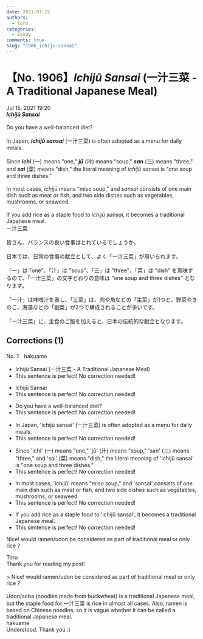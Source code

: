 ```yaml
---
date: 2021-07-15
authors:
  - toru
categories:
  - Essay
comments: true
slug: "1906_ichiju-sansai"
---
```


# 【No. 1906】<strong><em>Ichijū Sansai</strong></em> (一汁三菜 - A Traditional Japanese Meal)
<div class="date">Jul 15, 2021 19:20</div>
<div id="post"><div id="body_show_ori">
<strong><em>Ichijū Sansai</strong></em><br/><br/>Do you have a well-balanced diet?<br/><br/>In Japan, <strong><em>ichijū sansai</em></strong> (一汁三菜) is often adopted as a menu for daily meals.<br/><br/>Since <strong><em>ichi</em></strong> (一) means "one," <strong><em>jū</em></strong> (汁) means "soup," <strong><em>san</em></strong> (三) means "three," and <strong><em>sai</em></strong> (菜) means "dish," the literal meaning of <em>ichijū sansai</em> is "one soup and three dishes."<br/><br/>In most cases, <em>ichijū</em> means "miso soup," and <em>sansai</em> consists of one main dish such as meat or fish, and two side dishes such as vegetables, mushrooms, or seaweed.<br/><br/>If you add rice as a staple food to <em>ichijū sansai</em>, it becomes a traditional Japanese meal.
</div></div>

<!-- more -->

<div id="post_ja"><div id="body_show_mo">
一汁三菜<br/><br/>皆さん、バランスの良い食事はとれているでしょうか。<br/><br/>日本では、日常の食事の献立として、よく「一汁三菜」が用いられます。<br/><br/>「一」は "one"、「汁」は "soup"、「三」は "three"、「菜」は "dish" を意味するので、「一汁三菜」の文字どおりの意味は "one soup and three dishes" となります。<br/><br/>「一汁」は味噌汁を表し、「三菜」は、肉や魚などの「主菜」が1つと、野菜やきのこ、海藻などの「副菜」が2つで構成されることが多いです。<br/><br/>「一汁三菜」に、主食のご飯を加えると、日本の伝統的な献立となります。
</div></div>

## Corrections (1)
<div id="block"><div class="first_name"> No. 1　<span class="just_name">hakuame</span></div><div id="block2">
<ul class="correction_field">
<li class="incorrect">Ichijū Sansai (一汁三菜 - A Traditional Japanese Meal)</li>
<li class="corrected perfect">This sentence is perfect! No correction needed!</li>
</ul>
<ul class="correction_field">
<li class="incorrect">Ichijū Sansai</li>
<li class="corrected perfect">This sentence is perfect! No correction needed!</li>
</ul>
<ul class="correction_field">
<li class="incorrect">Do you have a well-balanced diet?</li>
<li class="corrected perfect">This sentence is perfect! No correction needed!</li>
</ul>
<ul class="correction_field">
<li class="incorrect">In Japan, 'ichijū sansai' (一汁三菜) is often adopted as a menu for daily meals.</li>
<li class="corrected perfect">This sentence is perfect! No correction needed!</li>
</ul>
<ul class="correction_field">
<li class="incorrect">Since 'ichi' (一) means "one," 'jū' (汁) means "soup," 'san' (三) means "three," and 'sai' (菜) means "dish," the literal meaning of 'ichijū sansai' is "one soup and three dishes."</li>
<li class="corrected perfect">This sentence is perfect! No correction needed!</li>
</ul>
<ul class="correction_field">
<li class="incorrect">In most cases, 'ichijū' means "miso soup," and 'sansai' consists of one main dish such as meat or fish, and two side dishes such as vegetables, mushrooms, or seaweed.</li>
<li class="corrected perfect">This sentence is perfect! No correction needed!</li>
</ul>
<ul class="correction_field">
<li class="incorrect">If you add rice as a staple food to 'ichijū sansai', it becomes a traditional Japanese meal.</li>
<li class="corrected perfect">This sentence is perfect! No correction needed!</li>
</ul>
<p class="comment_small">
 Nice!   would ramen/udon be considered as part of traditional meal or only rice ?
</p>

</div><div class="name"><span class="just_name">Toru</span><br>
Thank you for reading my post!<br/><br/>&gt; Nice! would ramen/udon be considered as part of traditional meal or only rice ?<br/><br/>Udon/soba (noodles made from buckwheat) is a traditional Japanese meal, but the staple food for 一汁三菜 is rice in almost all cases. Also, ramen is based on Chinese noodles, so it is vague whether it can be called a traditional Japanese meal.
</div>
<div class="name"><span class="just_name">hakuame</span><br>
Understood. Thank you :)
</div>
</div>

